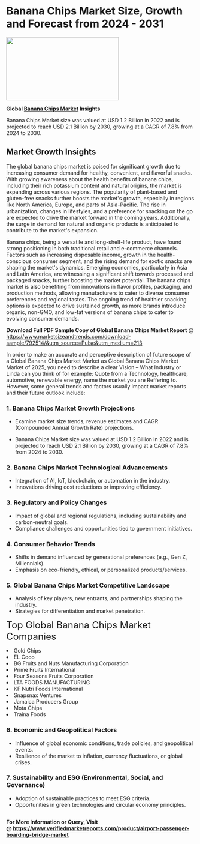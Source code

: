 <H1>Banana Chips Market Size, Growth and Forecast from 2024 - 2031</H1><img class="aligncenter size-medium wp-image-584254" src="https://thirdeyenews.in/wp-content/uploads/2024/09/Global-Market-Research-300x168.jpeg" alt="" width="300" height="168" /><p><strong>Global&nbsp;<a href="https://www.marketsizeandtrends.com/download-sample/792514/&amp;utm_source=Pulse&amp;utm_medium=213">Banana Chips Market</a> Insights</strong></p><p>Banana Chips Market size was valued at USD 1.2 Billion in 2022 and is projected to reach USD 2.1 Billion by 2030, growing at a CAGR of 7.8% from 2024 to 2030.</p><p><h2>Market Growth Insights</h2> <p>The global banana chips market is poised for significant growth due to increasing consumer demand for healthy, convenient, and flavorful snacks. With growing awareness about the health benefits of banana chips, including their rich potassium content and natural origins, the market is expanding across various regions. The popularity of plant-based and gluten-free snacks further boosts the market's growth, especially in regions like North America, Europe, and parts of Asia-Pacific. The rise in urbanization, changes in lifestyles, and a preference for snacking on the go are expected to drive the market forward in the coming years. Additionally, the surge in demand for natural and organic products is anticipated to contribute to the market's expansion. </p> <p>Banana chips, being a versatile and long-shelf-life product, have found strong positioning in both traditional retail and e-commerce channels. Factors such as increasing disposable income, growth in the health-conscious consumer segment, and the rising demand for exotic snacks are shaping the market's dynamics. Emerging economies, particularly in Asia and Latin America, are witnessing a significant shift towards processed and packaged snacks, further boosting the market potential. The banana chips market is also benefiting from innovations in flavor profiles, packaging, and production methods, allowing manufacturers to cater to diverse consumer preferences and regional tastes. The ongoing trend of healthier snacking options is expected to drive sustained growth, as more brands introduce organic, non-GMO, and low-fat versions of banana chips to cater to evolving consumer demands. </p><p><span class=""><strong>Download Full PDF Sample Copy of Global Banana Chips Market Report</strong> @ <a href="https://www.marketsizeandtrends.com/download-sample/792514/&amp;utm_source=Pulse&amp;utm_medium=213" target="_blank">https://www.marketsizeandtrends.com/download-sample/792514/&amp;utm_source=Pulse&amp;utm_medium=213</a></span></p><p>In order to make an accurate and perceptive description of future scope of a Global&nbsp;Banana Chips Market Market as Global&nbsp;Banana Chips Market Market of 2025, you need to describe a clear Vision &ndash; What Industry or Linda can you think of for example: Quote from a Technology, healthcare, automotive, renewable energy, name the market you are Reffering to. However, some general trends and factors usually impact market reports and their future outlook include:</p><h3>1.&nbsp;<strong>Banana Chips Market Growth Projections</strong></h3><ul><li>Examine market size trends, revenue estimates and CAGR (Compounded Annual Growth Rate) projections.</li><li><p>Banana Chips Market size was valued at USD 1.2 Billion in 2022 and is projected to reach USD 2.1 Billion by 2030, growing at a CAGR of 7.8% from 2024 to 2030.</p></li></ul><h3>2.&nbsp;<strong>Banana Chips Market Technological Advancements</strong></h3><ul><li>Integration of AI, IoT, blockchain, or automation in the industry.</li><li>Innovations driving cost reductions or improving efficiency.</li></ul><h3>3.&nbsp;<strong>Regulatory and Policy Changes</strong></h3><ul><li>Impact of global and regional regulations, including sustainability and carbon-neutral goals.</li><li>Compliance challenges and opportunities tied to government initiatives.</li></ul><h3>4.&nbsp;<strong>Consumer Behavior Trends</strong></h3><ul><li>Shifts in demand influenced by generational preferences (e.g., Gen Z, Millennials).</li><li>Emphasis on eco-friendly, ethical, or personalized products/services.</li></ul><h3>5.&nbsp;<strong>Global Banana Chips Market Competitive Landscape</strong></h3><ul><li>Analysis of key players, new entrants, and partnerships shaping the industry.</li><li>Strategies for differentiation and market penetration.</li></ul><p data-pm-slice="1 1 []"><span style="color: inherit; font-family: inherit; font-size: 25px;">Top Global Banana Chips Market Companies</span></p><div class="" data-test-id=""><p><li>Gold Chips</li><li> EL Coco</li><li> BG Fruits and Nuts Manufacturing Corporation</li><li> Prime Fruits International</li><li> Four Seasons Fruits Corporation</li><li> LTA FOODS MANUFACTURING</li><li> KF Nutri Foods International</li><li> Snapsnax Ventures</li><li> Jamaica Producers Group</li><li> Mota Chips</li><li> Traina Foods</li></p></div><h3>6.&nbsp;<strong>Economic and Geopolitical Factors</strong></h3><ul><li>Influence of global economic conditions, trade policies, and geopolitical events.</li><li>Resilience of the market to inflation, currency fluctuations, or global crises.</li></ul><h3>7.&nbsp;<strong>Sustainability and ESG (Environmental, Social, and Governance)</strong></h3><ul><li>Adoption of sustainable practices to meet ESG criteria.</li><li>Opportunities in green technologies and circular economy principles.</li></ul><h2><strong style="font-size: 14px;">For More Information or Query, Visit @&nbsp;</strong><a style="background-color: #ffffff; font-size: 14px;" href="https://www.marketsizeandtrends.com/report/banana-chips-market/" target="_blank">https://www.verifiedmarketreports.com/product/airport-passenger-boarding-bridge-market</a></h2>
